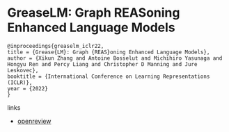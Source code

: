 # GreaseLM: Graph REASoning Enhanced Language Models

```
@inproceedings{greaselm_iclr22,
title = {Grease{LM}: Graph {REAS}oning Enhanced Language Models},
author = {Xikun Zhang and Antoine Bosselut and Michihiro Yasunaga and Hongyu Ren and Percy Liang and Christopher D Manning and Jure Leskovec},
booktitle = {International Conference on Learning Representations (ICLR)},
year = {2022}
}
```

links
- [openreview](https://openreview.net/forum?id=41e9o6cQPj)
